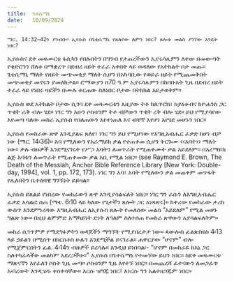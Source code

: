 ```yaml
---
title:  ጌቴሴማኒ
date:   10/09/2024
---
```



`ማር. 14:32–42ን ያንብቡ። ኢየሱስ በጌቴሴማኒ የጸለየው ለምን ነበር? ጸሎቱ መልስ ያገኘው እንዴት ነበር?`


ኢየሱስና ደቀ መዛሙርቱ ፋሲካን የበሉበትን በግንብ የታጠረችውን ኢየሩሳሌምን ለቀው በመውጣት የቄድሮንን ሸለቆ በማቋረጥ በደብረ ዘይት ተራራ አቀበት ላይ ወዳለው የአትክልት ቦታ መጡ። ጌቴሴማኒ ማለት የዘይት መጭመቂያ ማለት ሲሆን በአካባቢው የወይራ ዘይት የሚጨመቅበት መጭመቂያ መኖሩን ያመለክታል። ሮማውያን በ70 ዓ.ም ኢየሩሳሌምን በከበቡአት ጊዜ በደብረ ዘይት ተራራ ላይ የነበሩ ዛፎችን በሙሉ ቆርጠው ስለነበር ቦታው በትክክል አይታወቅም።

ኢየሱስ ወደ አትክልት ቦታው ሲገባ ደቀ መዛሙርቱን እዚያው ትቶ ከጴጥሮስ፣ ከያዕቆብና ከዮሐንስ ጋር ጥቂት ራቅ ብሎ ሄደ። ነገር ግን አሁን ሶስቱንም ትቶ ብቻውን ጥቂት ረቅ ብሎ ሄደ። ይህ የሚያሳየው እየመጣ ባለው መከራ ኢየሱስ የበለጠውን እየተነጠለ እና ብቸኛ እየሆነ እየሄደ መሆኑን ነበር።

ኢየሱስ የመከራው ጽዋ እንዲያልፍ ጸለየ፣ ነገር ግን ይህ የሚሆነው የእግዚአብሔር ፈቃድ ከሆነ ብቻ ነው (ማር. 14፡36)። አባ የሚለውን የአራማይክ ቃል የተጠቀመ ሲሆን ትርጉሙ ‹‹አባት›› ማለት ነው። ቃሉ ብዙዎች እንደሚናገሩት የሥጋ አባትን ለመጥራት የሚጠቀሙት ቃል አይደለም። በአረማይክ ልጅ አባቱን ለመጥራት የሚጠቀመው ቃል አቢ የሚል ነበር። (see Raymond E. Brown, The Death of the Messiah, Anchor Bible Reference Library [New York: Double- day, 1994], vol. 1, pp. 172, 173). ነገር ግን አባ፣ አባት የሚለውን ቃል መጠቀም መጥፋት የሌለበትን ቤተሰባዊ ግንኙነት ይይዛል።

ኢየሱስ ይጸልይ የነበረው የመከራውን ጽዋ እንዲያሳልፍለት ነበር። ነገር ግን ራሱን ለእግዚአብሔር ፈቃድ አሳልፎ ሰጠ (ማቴ. 6፡10 ላይ ካለው የጌታችን ጸሎት ጋር አነጻጽሩ)። ከቀሪው የመከራው ታሪክ ውስጥ እንደምንረዳው እግዚአብሔር ለኢየሱስ ጸሎት የመለሰው መልስ “አይደለም” የሚል መሆኑ ግልጽ ነው። በዚህ ልምምድ አማካይነት ድነት ለዓለም ስለተሰጠ የመከራ ጽዋውን አያሳልፍለትም።

መከራ ሲገጥምዎ የሚደግፉዎትን ወዳጆችን ማግኘት የሚያበረታታ ነው። ጳውሎስ ፊልጵስዩስ 4፡13 ላይ ኃይልን በሚሰጥ በክርስቶስ ሁሉን እንደሚችል ይናገራል። ሐዋርያው “ሆኖም” ብሎ የሚጀምርበትን ፊል. 4፡14ን ብዙዎች ይረሳሉ። እንዲህ ይነበባል፡- “ሆኖም በመከራዬ ከእኔ ጋር ስለተካፈላችሁ መልካም አደረጋችሁ።” ኢየሱስ በጌተሴማኒ የተመኘው ይህን ነበር። ከደቀ መዛሙርቱ ማጽናኛን እየፈለገ ሶስት ጊዜ መጣ። ሶስቱንም ጊዜ እየተኙ ነበር። በመጨረሻ ፈተናውን ለመጋፈጥ አብረውት እንዲሄዱ ቀሰቀሳቸው። እርሱ ዝግጁ ነበር፤ እነርሱ ግን አልተዘጋጁም ነበር።